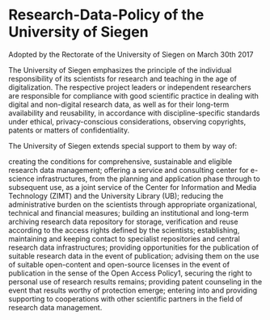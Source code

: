 # Research-Data-Policy of the University of Siegen  

Adopted by the Rectorate of the University of Siegen on March 30th 2017  

The University of Siegen emphasizes the principle of the individual responsibility of its scientists for research and teaching in the age of digitalization. The respective project leaders or independent researchers are responsible for compliance with good scientific practice in dealing with digital and non-digital research data, as well as for their long-term availability and reusability, in accordance with discipline-specific standards under ethical, privacy-conscious considerations, observing copyrights, patents or matters of confidentiality.  

The University of Siegen extends special support to them by way of:  

creating the conditions for comprehensive, sustainable and eligible research data management; offering a service and consulting center for e-science infrastructures, from the planning and application phase through to subsequent use, as a joint service of the Center for Information and Media Technology (ZIMT) and the University Library (UB); reducing the administrative burden on the scientists through appropriate organizational, technical and financial measures; building an institutional and long-term archiving research data repository for storage, verification and reuse according to the access rights defined by the scientists; establishing, maintaining and keeping contact to specialist repositories and central research data infrastructures; providing opportunities for the publication of suitable research data in the event of publication; advising them on the use of suitable open-content and open-source licenses in the event of publication in the sense of the Open Access Policy1, securing the right to personal use of research results remains; providing patent counseling in the event that results worthy of protection emerge; entering into and providing supporting to cooperations with other scientific partners in the field of research data management.  